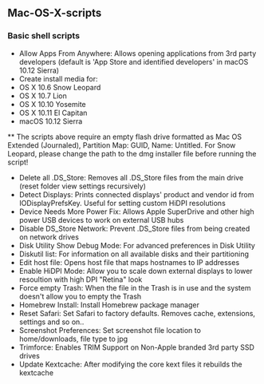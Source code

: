 ## Mac-OS-X-scripts


### Basic shell scripts

- Allow Apps From Anywhere: Allows opening applications from 3rd party developers (default is 'App Store and identified developers' in macOS 10.12 Sierra)
- Create install media for:
 - OS X 10.6 Snow Leopard 
 - OS X 10.7 Lion
 - OS X 10.10 Yosemite 
 - OS X 10.11 El Capitan
 - macOS 10.12 Sierra
 
 ** The scripts above require an empty flash drive formatted as Mac OS Extended (Journaled), Partition Map: GUID, Name: Untitled. For Snow Leopard, please change the path to the dmg installer file before running the script!
- Delete all .DS_Store: Removes all .DS_Store files from the main drive (reset folder view settings recursively)
- Detect Displays: Prints connected displays' product and vendor id from IODisplayPrefsKey. Useful for setting custom HiDPI resolutions
- Device Needs More Power Fix: Allows Apple SuperDrive and other high power USB devices to work on external USB hubs
- Disable DS_Store Network: Prevent .DS_Store files from being created on network drives
- Disk Utility Show Debug Mode: For advanced preferences in Disk Utility
- Diskutil list: For information on all available disks and their partitioning
- Edit host file: Opens host file that maps hostnames to IP addresses
- Enable HiDPI Mode: Allow you to scale down external displays to lower resoultion with high DPI "Retina" look
- Force empty Trash: When the file in the Trash is in use and the system doesn't allow you to empty the Trash
- Homebrew Install: Install Homebrew package manager 
- Reset Safari: Set Safari to factory defaults. Removes cache, extensions, settings and so on..
- Screenshot Preferences: Set screenshot file location to home/downloads, file type to jpg
- Trimforce: Enables TRIM Support on Non-Apple branded 3rd party SSD drives
- Update Kextcache: After modifying the core kext files it rebuilds the kextcache
